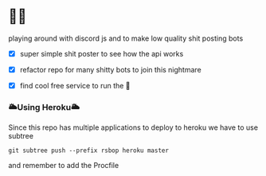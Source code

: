 # 🤖🤖

playing around with discord js and to make low quality shit posting bots

- [x] super simple shit poster to see how the api works

- [x] refactor repo for many shitty bots to join this nightmare

- [x] find cool free service to run the 🤖

### 🌥Using Heroku🌥

Since this repo has multiple applications to deploy to heroku we have to use subtree

```git subtree push --prefix rsbop heroku master```

and remember to add the Procfile
